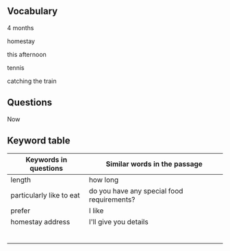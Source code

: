 ## Vocabulary

4 months

homestay

this afternoon

tennis

catching the train



## Questions

 

Now





## Keyword table

| Keywords in questions    | Similar words in the passage               |
| ------------------------ | ------------------------------------------ |
| length                   | how long                                   |
| particularly like to eat | do you have any special food requirements? |
| prefer                   | I like                                     |
| homestay address         | I'll give you details                      |
|                          |                                            |
|                          |                                            |
|                          |                                            |
|                          |                                            |
|                          |                                            |
|                          |                                            |

